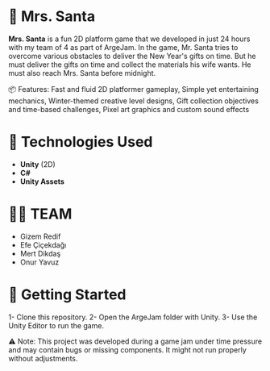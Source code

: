 # 🎅 Mrs. Santa 

**Mrs. Santa** is a fun 2D platform game that we developed in just 24 hours with my team of 4 as part of ArgeJam. In the game, Mr. Santa tries to overcome various obstacles to deliver the New Year's gifts on time. But he must deliver the gifts on time and collect the materials his wife wants. He must also reach Mrs. Santa before midnight.

📦 Features: 
Fast and fluid 2D platformer gameplay, Simple yet entertaining mechanics, Winter-themed creative level designs, Gift collection objectives and time-based challenges, Pixel art graphics and custom sound effects

# 🔧 Technologies Used

- **Unity** (2D)
- **C#**
- **Unity Assets**

# 🧑‍💻 TEAM
- Gizem Redif 
- Efe Çiçekdağı
- Mert Dikdaş
- Onur Yavuz

# 🚀 Getting Started
1- Clone this repository.
2- Open the ArgeJam folder with Unity.
3- Use the Unity Editor to run the game.

⚠️ Note: This project was developed during a game jam under time pressure and may contain bugs or missing components. It might not run properly without adjustments.
